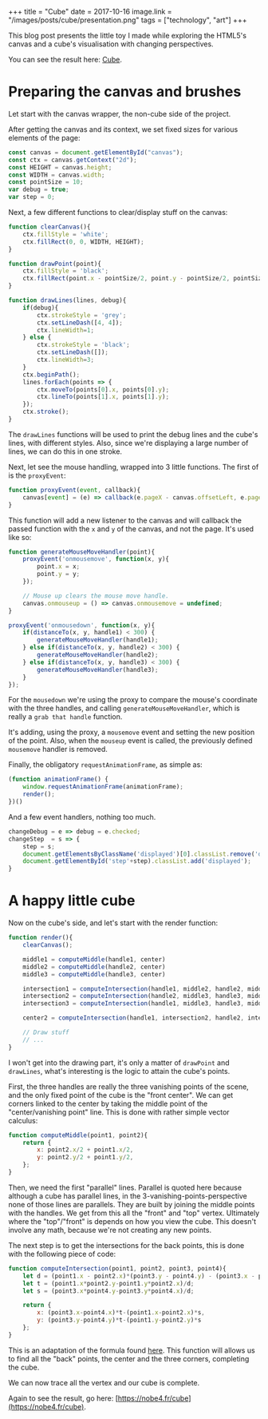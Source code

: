 +++
title = "Cube"
date = 2017-10-16
image.link = "/images/posts/cube/presentation.png"
tags = ["technology", "art"]
+++

This blog post presents the little toy I made while exploring the HTML5's
canvas and a cube's visualisation with changing perspectives.

You can see the result here: [Cube](https://nobe4.fr/cube/).

# Preparing the canvas and brushes

Let start with the canvas wrapper, the non-cube side of the project.

After getting the canvas and its context, we set fixed sizes for various
elements of the page:

```javascript
const canvas = document.getElementById("canvas");
const ctx = canvas.getContext("2d");
const HEIGHT = canvas.height;
const WIDTH = canvas.width;
const pointSize = 10;
var debug = true;
var step = 0;
```

Next, a few different functions to clear/display stuff on the canvas:

```javascript
function clearCanvas(){
	ctx.fillStyle = 'white';
	ctx.fillRect(0, 0, WIDTH, HEIGHT);
}

function drawPoint(point){
	ctx.fillStyle = 'black';
	ctx.fillRect(point.x - pointSize/2, point.y - pointSize/2, pointSize, pointSize);
}

function drawLines(lines, debug){
	if(debug){
		ctx.strokeStyle = 'grey';
		ctx.setLineDash([4, 4]);
		ctx.lineWidth=1;
	} else {
		ctx.strokeStyle = 'black';
		ctx.setLineDash([]);
		ctx.lineWidth=3;
	}
	ctx.beginPath();
	lines.forEach(points => {
		ctx.moveTo(points[0].x, points[0].y);
		ctx.lineTo(points[1].x, points[1].y);
	});
	ctx.stroke();
}
```

The `drawLines` functions will be used to print the debug lines and the cube's
lines, with different styles. Also, since we're displaying a large number of
lines, we can do this in one stroke.

Next, let see the mouse handling, wrapped into 3 little functions. The first of is the `proxyEvent`:

```javascript
function proxyEvent(event, callback){
	canvas[event] = (e) => callback(e.pageX - canvas.offsetLeft, e.pageY - canvas.offsetTop);
}
```

This function will add a new listener to the canvas and will callback the
passed function with the `x` and `y` of the canvas, and not the page.  It's
used like so:

```javascript
function generateMouseMoveHandler(point){
	proxyEvent('onmousemove', function(x, y){
		point.x = x;
		point.y = y;
	});

	// Mouse up clears the mouse move handle.
	canvas.onmouseup = () => canvas.onmousemove = undefined;
}

proxyEvent('onmousedown', function(x, y){
	if(distanceTo(x, y, handle1) < 300) {
		generateMouseMoveHandler(handle1);
	} else if(distanceTo(x, y, handle2) < 300) {
		generateMouseMoveHandler(handle2);
	} else if(distanceTo(x, y, handle3) < 300) {
		generateMouseMoveHandler(handle3);
	}
});
```

For the `mousedown` we're using the proxy to compare the mouse's coordinate
with the three handles, and calling `generateMouseMoveHandler`, which is really
a `grab that handle` function.

It's adding, using the proxy, a `mousemove` event and setting the new position
of the point. Also, when the `mouseup` event is called, the previously defined
`mousemove` handler is removed.

Finally, the obligatory `requestAnimationFrame`, as simple as:

```javascript
(function animationFrame() {
	window.requestAnimationFrame(animationFrame);
	render();
})()
```

And a few event handlers, nothing too much.

```javascript
changeDebug = e => debug = e.checked;
changeStep  = s => {
	step = s;
	document.getElementsByClassName('displayed')[0].classList.remove('displayed');
	document.getElementById('step'+step).classList.add('displayed');
}
```

# A happy little cube

Now on the cube's side, and let's start with the render function:

```javascript
function render(){
	clearCanvas();

	middle1 = computeMiddle(handle1, center)
	middle2 = computeMiddle(handle2, center)
	middle3 = computeMiddle(handle3, center)

	intersection1 = computeIntersection(handle1, middle2, handle2, middle1)
	intersection2 = computeIntersection(handle2, middle3, handle3, middle2)
	intersection3 = computeIntersection(handle1, middle3, handle3, middle1)

	center2 = computeIntersection(handle1, intersection2, handle2, intersection3);

	// Draw stuff
	// ...
}
```

I won't get into the drawing part, it's only a matter of `drawPoint` and
`drawLines`, what's interesting is the logic to attain the cube's points.

First, the three handles are really the three vanishing points of the scene,
and the only fixed point of the cube is the "front center". We can get corners
linked to the center by taking the middle point of the "center/vanishing point"
line. This is done with rather simple vector calculus:

```javascript
function computeMiddle(point1, point2){
	return {
		x: point2.x/2 + point1.x/2,
		y: point2.y/2 + point1.y/2,
	};
}
```

Then, we need the first "parallel" lines. Parallel is quoted here because
although a cube has parallel lines, in the 3-vanishing-points-perspective none
of those lines are parallels. They are built by joining the middle points with
the handles. We get from this all the "front" and "top" vertex. Ultimately
where the "top"/"front" is depends on how you view the cube. This doesn't
involve any math, because we're not creating any new points.

The next step is to get the intersections for the back points, this is done with the following piece of code:

```javascript
function computeIntersection(point1, point2, point3, point4){
	let d = (point1.x - point2.x)*(point3.y - point4.y) - (point3.x - point4.x)*(point1.y - point2.y);
	let t = (point1.x*point2.y-point1.y*point2.x)/d;
	let s = (point3.x*point4.y-point3.y*point4.x)/d;

	return {
		x: (point3.x-point4.x)*t-(point1.x-point2.x)*s,
		y: (point3.y-point4.y)*t-(point1.y-point2.y)*s
	};
}
```

This is an adaptation of the formula found
[here](https://en.wikipedia.org/wiki/Line%E2%80%93line_intersection#Given_two_points_on_each_line).
This function will allows us to find all the "back" points, the center and the
three corners, completing the cube.

We can now trace all the vertex and our cube is complete.

Again to see the result, go here: [https://nobe4.fr/cube](https://nobe4.fr/cube).
